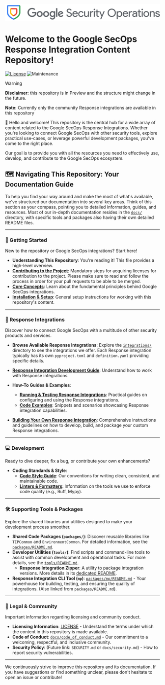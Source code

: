 ![Google Security Operations](/docs/resources/google_secops_logo.png)

# Welcome to the Google SecOps Response Integration Content Repository!

[![License](https://img.shields.io/badge/License-Apache%202.0-blue.svg)](LICENSE)
![Maintenance](https://img.shields.io/maintenance/yes/2025)

> [!WARNING]
> **Disclaimer:** this repository is in Preview and the structure might change in the future.
>
> **Note:** Currently only the community Response integrations are available in this repository

👋 Hello and welcome! This repository is the central hub for a wide array of content
related to the Google SecOps Response Integrations. Whether you're looking to connect Google
SecOps with other security tools, explore practical use-cases, or leverage powerful
development packages, you've come to the right place.

Our goal is to provide you with all the resources you need to effectively use, develop,
and contribute to the Google SecOps ecosystem.

## 🗺️ Navigating This Repository: Your Documentation Guide

To help you find your way around and make the most of what's available, we've structured
our documentation into several key areas.
Think of this section as your compass,
pointing you to detailed information, guides, and resources. Most of our in-depth
documentation resides in the [`docs/`](./docs) directory, with specific tools and
packages also having their own detailed README files.

---

### 🚀 Getting Started

New to the repository or Google SecOps integrations? Start here!

* **Understanding This Repository**: You're reading it!
  This file provides a high-level overview.
* **[Contributing to the Project](./docs/contributing.md)**: Mandatory steps for acquiring licenses for contribution to
  the project. Please make sure to read and follow the process in order for your pull requests to be able to be merged.
* **[Core Concepts](./docs/core_concepts.md)**: Learn about the
  fundamental principles behind Google SecOps integrations.
* **[Installation & Setup](./docs/development/installation_guide.md)**: General setup instructions
  for working with this repository's content.

---

### 🔗 Response Integrations

Discover how to connect Google SecOps with a multitude of other security products and
services.

* **Browse Available Response Integrations**: Explore the [`integrations/`](./integrations) directory to see the
  integrations we offer. Each Response integration typically has its own `pyproject.toml` and `definition.yaml` providing
  specific details.
* **[Response Integration Development Guide](./docs/development/README.md)**:
  Understand how to work with Response integrations.
* **How-To Guides & Examples**:
    * **[Running & Testing Response Integrations](./docs/development/integrations/tests.md)**:
      Practical guides on configuring and
      using the Response integrations.
    * **[Code Examples](./docs/development/integrations/examples.md)**: Snippets and
      scenarios showcasing Response integration capabilities.

* **[Building Your Own Response Integration](./docs/development/integrations/creating_integrations.md)**:
Comprehensive
instructions and guidelines on how to develop, build, and package your custom
Response integrations.

---

### 💻 Development

Ready to dive deeper, fix a bug, or contribute your own enhancements?

* **Coding Standards & Style**:
    * **[Code Style Guide](docs/development/code_style.md)**: Our
      conventions for writing clean, consistent, and maintainable code.
    * **[Linters & Formatters](docs/development/linters_formatters.md)**: Information on
      the tools we use to
      enforce code quality (e.g., Ruff, Mypy).

---

### 🛠️ Supporting Tools & Packages

Explore the shared libraries and utilities designed to make your development process
smoother.

* **Shared Code Packages (`packages/`)**: Discover reusable libraries like `TIPCommon`
  and `EnvironmentCommon`. For detailed information, see the [`packages/README.md`](./packages/README.md).
* **Developer Utilities (`tools/`)**: Find scripts and command-line tools to assist with
  common development and operational tasks. For more details, see the [`tools/README.md`](./tools/README.md).
    * **Response Integration Zipper**: A utility to package integration versions. More details in
      its [dedicated README](./tools/zip_integration_by_version/README.md).
* **Response Integration CLI Tool (`mp`)**: [`packages/mp/README.md`](./packages/mp/README.md) -
  Your powerhouse for building, testing, and ensuring the quality of integrations. (Also
  linked from `packages/README.md`).

---

### 📜 Legal & Community

Important information regarding licensing and community conduct.

* **Licensing Information**: [LICENSE](./LICENSE) - Understand the terms under which the
  content in this repository is made available.
* **Code of Conduct**: [`docs/code_of_conduct.md`](./docs/code-of-conduct.md) - Our
  commitment to a welcoming, respectful, and inclusive community.
* **Security Policy**: (Future link: `SECURITY.md` or `docs/security.md`) - How to
  report security vulnerabilities.

---

We continuously strive to improve this repository and its documentation. If you have
suggestions or find something unclear, please don't hesitate to open an issue or
contribute!

